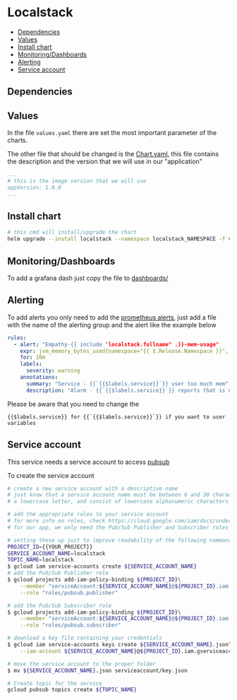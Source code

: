 # Localstack

<!-- vim-markdown-toc GFM -->

  - [Dependencies](#dependencies)
  - [Values](#values)
  - [Install chart](#install-chart)
  - [Monitoring/Dashboards](#monitoringdashboards)
  - [Alerting](#alerting)
  - [Service account](#service-account)

<!-- vim-markdown-toc -->

## Dependencies


## Values

In the file `values.yaml` there are set the most important parameter of the charts. 

The other file that should be changed is the [Chart.yaml](Chart.yaml), this file contains the description and the version that we will use in our "application"

```yaml
...
# this is the image version that we will use
appVersion: 1.0.0
...
```

## Install chart 

```sh
# this cmd will install/upgrade the chart 
helm upgrade --install localstack --namespace localstack_NAMESPACE -f values.yaml .
```

## Monitoring/Dashboards

To add a grafana dash just copy the file to [dashboards/](dashboards/)

## Alerting

To add alerts you only need to add the [prometheus alerts](https://prometheus.io/docs/alerting/overview/), just add a file with the name of the alerting group and the alert like the example below

```yaml
rules:
  - alert: "Empathy-{{ include "localstack.fullname" .}}-mem-usage"
    expr: jvm_memory_bytes_used{namespace="{{ $.Release.Namespace }}", service="{{ include "localstack.fullname" . }}", area="heap"}/jvm_memory_bytes_max{namespace="{{ $.Release.Namespace }}", area="heap"} > 80
    for: 10m
    labels:
      severity: warning
    annotations:
      summary: "Service - {{`{{$labels.service}}`}} user too much mem"
      description: "Alarm - {{`{{$labels.service}}`}} reports that is using more than 80% of mem ($value) Please check it"
```

Please be aware that you need to change the 
```text
{{$labels.service}} for {{`{{$labels.service}}`}} if you want to user variables
```

## Service account

This service needs a service account to access [pubsub](https://cloud.google.com/pubsub/docs)

To create the service account

```sh
# create a new service account with a descriptive name
# just know that a service account name must be between 6 and 30 characters (inclusive), must begin with
# a lowercase letter, and consist of lowercase alphanumeric characters that can be separated by hyphens.

# add the appropriate roles to your service account
# for more info on roles, check https://cloud.google.com/iam/docs/understanding-roles
# for our app, we only need the Pub/Sub Publisher and Subscriber roles

# setting these up just to improve readability of the following commands
PROJECT_ID={{YOUR_PROJECT}}
SERVICE_ACCOUNT_NAME=localstack
TOPIC_NAME=localstack
$ gcloud iam service-accounts create ${SERVICE_ACCOUNT_NAME}
# add the Pub/Sub Publisher role
$ gcloud projects add-iam-policy-binding ${PROJECT_ID}\
    --member "serviceAccount:${SERVICE_ACCOUNT_NAME}@${PROJECT_ID}.iam.gserviceaccount.com"\
    --role "roles/pubsub.publisher"

# add the Pub/Sub Subscriber role
$ gcloud projects add-iam-policy-binding ${PROJECT_ID}\
    --member "serviceAccount:${SERVICE_ACCOUNT_NAME}@${PROJECT_ID}.iam.gserviceaccount.com"\
    --role "roles/pubsub.subscriber"

# download a key file containing your credentials
$ gcloud iam service-accounts keys create ${SERVICE_ACCOUNT_NAME}.json\
    --iam-account ${SERVICE_ACCOUNT_NAME}@${PROJECT_ID}.iam.gserviceaccount.com

# move the service account to the proper folder
$ mv ${SERVICE_ACCOUNT_NAME}.json serviceaccount/key.json

# Create topic for the service
gcloud pubsub topics create ${TOPIC_NAME}
```
